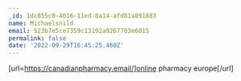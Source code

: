 ```yaml
---
_id: 1dc855c0-4016-11ed-8a14-afd81a891883
name: Michaelsnild
email: 523b7e5ce7359c13192a9267783e6015
permalink: false
date: '2022-09-29T16:45:25.460Z'
---
```

[url=https://canadianpharmacy.email/]online pharmacy europe[/url]
